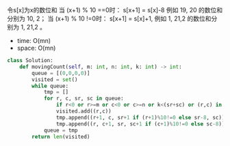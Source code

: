 令s[x]为x的数位和
当 (x+1) % 10 ==0时： s[x+1] = s[x]-8 例如 19, 20 的数位和分别为 10, 2；
当 (x+1) % 10 !=0时： s[x+1] = s[x]+1, 例如 1, 21,2 的数位和分别为 1, 21,2 。

- time: O(mn)
- space: O(mn)

```python
class Solution:
    def movingCount(self, m: int, n: int, k: int) -> int:
        queue = [(0,0,0,0)]
        visited = set()
        while queue:
            tmp = []
            for r, c, sr, sc in queue:
                if r<0 or r>=m or c<0 or c>=n or k<(sr+sc) or (r,c) in visited: continue
                visited.add((r,c))
                tmp.append((r+1, c, sr+1 if (r+1)%10!=0 else sr-8, sc))
                tmp.append((r, c+1, sr, sc+1 if (c+1)%10!=0 else sc-8))
            queue = tmp
        return len(visited)
```